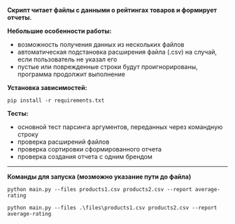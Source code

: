 **Скрипт читает файлы с данными о рейтингах товаров и формирует отчеты.**

**Небольшие особенности работы:**

- возможность получения данных из нескольких файлов
- автоматическая подстановка расширения файла (.csv) на случай, если пользователь не указал его
- пустые или поврежденные строки будут проигнорированы, программа продолжит выполнение

**Установка зависимостей:**

`pip install -r requirements.txt`

**Тесты:**

- основной тест парсинга аргументов, переданных через командную строку
- проверка расширений файлов
- проверка сортировки сформированного отчета
- проверка создания отчета с одним брендом

---

**Команды для запуска (мозможно указание пути до файла)**

`python main.py --files products1.csv products2.csv --report average-rating`

`python main.py --files .\files\products1.csv products2.csv --report average-rating`
